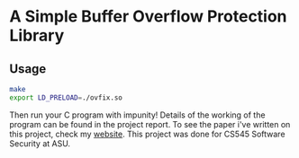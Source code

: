 # A Simple Buffer Overflow Protection Library

## Usage
```bash
make
export LD_PRELOAD=./ovfix.so
```

Then run your C program with impunity! 
Details of the working of the program can be found in the project report. To see the paper i've written on this project, check my [website](http://www.cpalaka.me). This project was done for CS545 Software Security at ASU.
